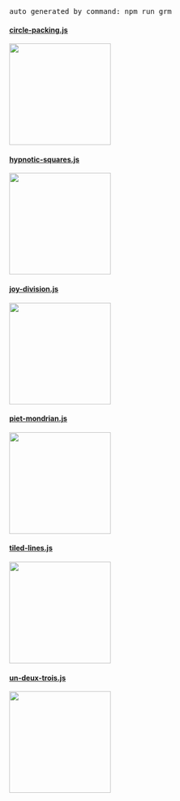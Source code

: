 <pre>auto generated by command: npm run grm</pre>

#### [circle-packing.js](circle-packing.js)
<a href="https://canvasdraw.limboy.me/render/S1gbu7tMnmy" target="_blank"><img src="https://canvasdraw.limboy.me/render/S1gbu7tMnmy.png" width="200" /></a>
#### [hypnotic-squares.js](hypnotic-squares.js)
<a href="https://canvasdraw.limboy.me/render/8VGHyi1nLM_8" target="_blank"><img src="https://canvasdraw.limboy.me/render/8VGHyi1nLM_8.png" width="200" /></a>
#### [joy-division.js](joy-division.js)
<a href="https://canvasdraw.limboy.me/render/blcZU5c3i-1" target="_blank"><img src="https://canvasdraw.limboy.me/render/blcZU5c3i-1.png" width="200" /></a>
#### [piet-mondrian.js](piet-mondrian.js)
<a href="https://canvasdraw.limboy.me/render/8o8gtl9ZMmk" target="_blank"><img src="https://canvasdraw.limboy.me/render/8o8gtl9ZMmk.png" width="200" /></a>
#### [tiled-lines.js](tiled-lines.js)
<a href="https://canvasdraw.limboy.me/render/rg57qE9XwyO" target="_blank"><img src="https://canvasdraw.limboy.me/render/rg57qE9XwyO.png" width="200" /></a>
#### [un-deux-trois.js](un-deux-trois.js)
<a href="https://canvasdraw.limboy.me/render/4USQqkOgf26" target="_blank"><img src="https://canvasdraw.limboy.me/render/4USQqkOgf26.png" width="200" /></a>